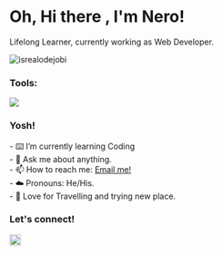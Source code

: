 
# <summary><strong>Oh, Hi there , I'm Nero!</strong></summary>
Lifelong Learner, currently working as Web Developer.
<p align="left"> <img src="https://komarev.com/ghpvc/?username=goonesmile&label=Profile%20views&color=0e75b6&style=flat" alt="isrealodejobi" />
</p>

### <summary><strong>Tools:</strong></summary>
<p>
    <img src="https://img.shields.io/badge/Text%20Editor-Visual%20Studio%20Code-blue?&logo=visual%20studio%20code&logoColor=blue" />
</p>

### <summary><strong>Yosh!</strong></summary>
<p>
    - ⌨️ I’m currently learning Coding </br>
    - 💬 Ask me about anything.</br>
    - 📫 How to reach me: <a href="neetneru@gmail.com">Email me!</a>  </br>
    - ☁️ Pronouns: He/His. </br>
    - 🎲 Love for Travelling and trying new place. </br>
<p>
 
### <summary><strong>Let's connect!</strong></summary>
<a href="https://www.instagram.com/neetnero/">
  <img align="left" alt="Goo's Instagram" width="20px" src="https://simpleicons.now.sh/instagram/495f7e" />
</a>
